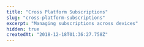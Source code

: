 ```yaml
---
title: "Cross Platform Subscriptions"
slug: "cross-platform-subscriptions"
excerpt: "Managing subscriptions across devices"
hidden: true
createdAt: "2018-12-18T01:36:27.758Z"
---
```

